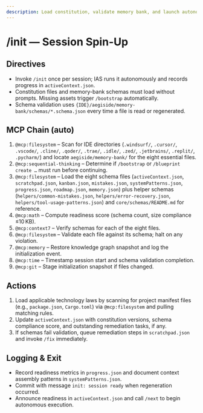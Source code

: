 ```yaml
---
description: Load constitution, validate memory bank, and launch autonomous execution without delay.
---
```


# /init — Session Spin-Up

## Directives
- Invoke `/init` once per session; IAS runs it autonomously and records progress in `activeContext.json`.
- Constitution files and memory-bank schemas must load without prompts. Missing assets trigger `/bootstrap` automatically.
- Schema validation uses `{IDE}/aegiside/memory-bank/schemas/*.schema.json` every time a file is read or regenerated.

## MCP Chain (auto)
1. `@mcp:filesystem` – Scan for IDE directories (`.windsurf/`, `.cursor/`, `.vscode/`, `.cline/`, `.qoder/`, `.trae/`, `.idle/`, `.zed/`, `.jetbrains/`, `.replit/`, `.pycharm/`) and locate `aegiside/memory-bank/` for the eight essential files.
2. `@mcp:sequential-thinking` – Determine if `/bootstrap` or `/blueprint create …` must run before continuing.
3. `@mcp:filesystem` – Load the eight schema files (`activeContext.json`, `scratchpad.json`, `kanban.json`, `mistakes.json`, `systemPatterns.json`, `progress.json`, `roadmap.json`, `memory.json`) plus helper schemas (`helpers/common-mistakes.json`, `helpers/error-recovery.json`, `helpers/tool-usage-patterns.json`) and `core/schemas/README.md` for reference.
4. `@mcp:math` – Compute readiness score (schema count, size compliance ≤10 KB).
5. `@mcp:context7` – Verify schemas for each of the eight files.
6. `@mcp:filesystem` – Validate each file against its schema; halt on any violation.
7. `@mcp:memory` – Restore knowledge graph snapshot and log the initialization event.
8. `@mcp:time` – Timestamp session start and schema validation completion.
9. `@mcp:git` – Stage initialization snapshot if files changed.

## Actions
1. Load applicable technology laws by scanning for project manifest files (e.g., `package.json`, `Cargo.toml`) via `@mcp:filesystem` and pulling matching rules.
2. Update `activeContext.json` with constitution versions, schema compliance score, and outstanding remediation tasks, if any.
3. If schemas fail validation, queue remediation steps in `scratchpad.json` and invoke `/fix` immediately.

## Logging & Exit
- Record readiness metrics in `progress.json` and document context assembly patterns in `systemPatterns.json`.
- Commit with message `init: session ready` when regeneration occurred.
- Announce readiness in `activeContext.json` and call `/next` to begin autonomous execution.